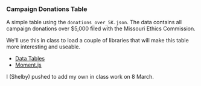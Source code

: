 ### Campaign Donations Table

A simple table using the `donations_over_5K.json`. The data contains all campaign donations over $5,000 filed with the Missouri Ethics Commission. 

We'll use this in class to load a couple of libraries that will make this table more interesting and useable.
* [Data Tables](https://www.datatables.net/)
* [Moment.js](http://momentjs.com/)

I (Shelby) pushed to add my own in class work on 8 March.


